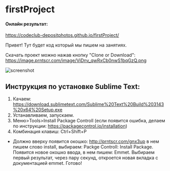 # firstProject

#### Онлайн результат:
https://codeclub-depositphotos.github.io/firstProject/

Привет! Тут будет код который мы пишем на занятиях.

Скачать проект можно нажав кнопку "Clone or Download":
https://image.prntscr.com/image/ViDnv_qwRxCb0nwS1bqGzQ.png

![screenshot](https://image.prntscr.com/image/ViDnv_qwRxCb0nwS1bqGzQ.png)


## Инструкция по установке Sublime Text:
1. Качаем: https://download.sublimetext.com/Sublime%20Text%20Build%203143%20x64%20Setup.exe
2. Устанавливаем, запускаем.
3. Меню>Tools>Install Package Controll (если появится ошибка, делаем по инструкции: https://packagecontrol.io/installation)
4. Комбинация клавиш: Ctrl+Shift+P

* Должно вверху появится окошко: http://prntscr.com/gnx3up
в нем пишем слово install, выбираем: Packge Controll: Install Package. Появится новое окошко ввода, в нем пишем: Emmet. Выбираем первый результат, через пару секунд, откроется новая вкладка с документацией emmet.
Готово!